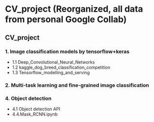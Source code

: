 # CV_project (Reorganized, all data from personal Google Collab)
## CV_project
### 1. Image classification models by tensorflow+keras
- 1.1 Deep_Convolutional_Neural_Networks
- 1.2 kaggle_dog_breed_classification_competition
- 1.3 Tensorflow_modelling_and_serving
### 2. Multi-task learning and fine-grained image classification


### 4. Object detection
 - 4.1 Object detection API
 - 4.4.Mask_RCNN.ipynb
